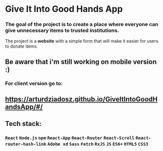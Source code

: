 # Give It Into Good Hands App

### The goal of the project is to create a place where everyone can give unnecessary items to trusted institutions.

The project is a **website** with a simple form that will make it easier for users to donate items.

## Be aware that i'm still working on mobile version :)

### For client version go to:
## https://arturdziadosz.github.io/GiveItIntoGoodHandsApp/#/

## Tech stack:
### ```React``` ```Node.js``` ```npm``` ```React-App``` `React-Router` `React-Scroll` `React-router-hash-link`  `Adobe xd` ```Sass``` ```Fetch``` `RxJS` `JS` ```ES6+``` ```HTML5``` ```CSS3```